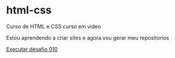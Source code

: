 # html-css
 Curso de HTML e CSS curso em video

Estou aprendendo a criar sites e agora vou gerar meu repositorios 

<a href="https://gabrielaoliveiralara.github.io/html-css/exercicios/desafio010/android.html">Executar desafio 010</a>
